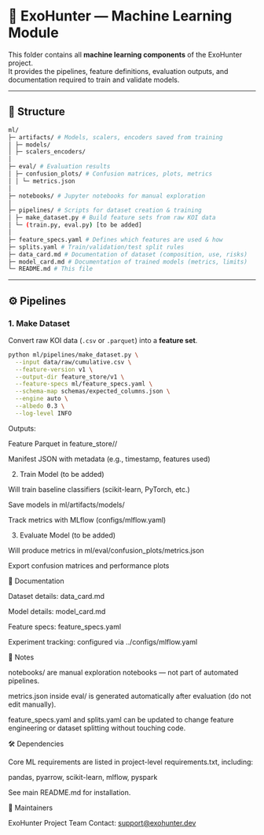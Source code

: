# 🧠 ExoHunter — Machine Learning Module

This folder contains all **machine learning components** of the ExoHunter project.  
It provides the pipelines, feature definitions, evaluation outputs, and documentation required to train and validate models.

---

## 📂 Structure

```bash
ml/
├─ artifacts/ # Models, scalers, encoders saved from training
│ ├─ models/
│ ├─ scalers_encoders/
│
├─ eval/ # Evaluation results
│ ├─ confusion_plots/ # Confusion matrices, plots, metrics
│ │ └─ metrics.json
│
├─ notebooks/ # Jupyter notebooks for manual exploration
│
├─ pipelines/ # Scripts for dataset creation & training
│ ├─ make_dataset.py # Build feature sets from raw KOI data
│ └─ (train.py, eval.py) [to be added]
│
├─ feature_specs.yaml # Defines which features are used & how
├─ splits.yaml # Train/validation/test split rules
├─ data_card.md # Documentation of dataset (composition, use, risks)
├─ model_card.md # Documentation of trained models (metrics, limits)
└─ README.md # This file
```

---

## ⚙️ Pipelines

### 1. Make Dataset
Convert raw KOI data (`.csv` or `.parquet`) into a **feature set**.

```bash
python ml/pipelines/make_dataset.py \
  --input data/raw/cumulative.csv \
  --feature-version v1 \
  --output-dir feature_store/v1 \
  --feature-specs ml/feature_specs.yaml \
  --schema-map schemas/expected_columns.json \
  --engine auto \
  --albedo 0.3 \
  --log-level INFO
```
Outputs:

Feature Parquet in feature_store/<version>/

Manifest JSON with metadata (e.g., timestamp, features used)

2. Train Model (to be added)

Will train baseline classifiers (scikit-learn, PyTorch, etc.)

Save models in ml/artifacts/models/

Track metrics with MLflow (configs/mlflow.yaml)

3. Evaluate Model (to be added)

Will produce metrics in ml/eval/confusion_plots/metrics.json

Export confusion matrices and performance plots

📑 Documentation

Dataset details: data_card.md

Model details: model_card.md

Feature specs: feature_specs.yaml

Experiment tracking: configured via ../configs/mlflow.yaml

🔎 Notes

notebooks/ are manual exploration notebooks — not part of automated pipelines.

metrics.json inside eval/ is generated automatically after evaluation (do not edit manually).

feature_specs.yaml and splits.yaml can be updated to change feature engineering or dataset splitting without touching code.

🛠 Dependencies

Core ML requirements are listed in project-level requirements.txt, including:

pandas, pyarrow, scikit-learn, mlflow, pyspark

See main README.md
 for installation.

👥 Maintainers

ExoHunter Project Team
Contact: support@exohunter.dev